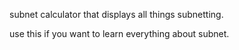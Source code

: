 subnet calculator that displays all things subnetting.

use this if you want to learn everything about subnet.

